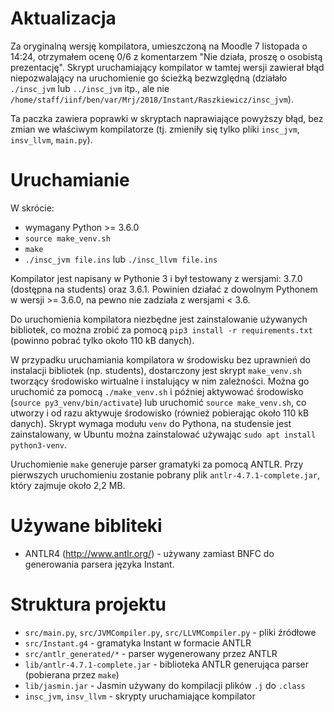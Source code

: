 # Aktualizacja

Za oryginalną wersję kompilatora, umieszczoną na Moodle 7 listopada o 14:24,
otrzymałem ocenę 0/6 z komentarzem "Nie działa, proszę o osobistą prezentację".
Skrypt uruchamiający kompilator w tamtej wersji zawierał błąd niepozwalający
na uruchomienie go ścieżką bezwzględną (działało `./insc_jvm` lub `../insc_jvm`
itp., ale nie `/home/staff/iinf/ben/var/Mrj/2018/Instant/Raszkiewicz/insc_jvm`).

Ta paczka zawiera poprawki w skryptach naprawiające powyższy błąd, bez zmian
we właściwym kompilatorze (tj. zmieniły się tylko pliki `insc_jvm`, `insv_llvm`,
`main.py`).

# Uruchamianie

W skrócie:
* wymagany Python >= 3.6.0
* `source make_venv.sh`
* `make`
* `./insc_jvm file.ins` lub `./insc_llvm file.ins`

Kompilator jest napisany w Pythonie 3 i był testowany z wersjami:
3.7.0 (dostępna na students) oraz 3.6.1. Powinien działać z dowolnym
Pythonem w wersji >= 3.6.0, na pewno nie zadziała z wersjami < 3.6.

Do uruchomienia kompilatora niezbędne jest zainstalowanie używanych bibliotek,
co można zrobić za pomocą `pip3 install -r requirements.txt`
(powinno pobrać tylko około 110 kB danych).

W przypadku uruchamiania kompilatora w środowisku bez uprawnień do instalacji
bibliotek (np. students), dostarczony jest skrypt `make_venv.sh` tworzący
środowisko wirtualne i instalujący w nim zależności. Można go uruchomić
za pomocą `./make_venv.sh` i później aktywować środowisko
(`source py3_venv/bin/activate`) lub uruchomić `source make_venv.sh`,
co utworzy i od razu aktywuje środowisko
(również pobierając około 110 kB danych).
Skrypt wymaga modułu `venv` do Pythona, na studensie jest zainstalowany,
w Ubuntu można zainstalować używając `sudo apt install python3-venv`.

Uruchomienie `make` generuje parser gramatyki za pomocą ANTLR.
Przy pierwszych uruchomieniu zostanie pobrany plik `antlr-4.7.1-complete.jar`,
który zajmuje około 2,2 MB.


# Używane bibliteki

* ANTLR4 (http://www.antlr.org/) - używany zamiast BNFC do generowania
  parsera języka Instant.


# Struktura projektu

* `src/main.py`, `src/JVMCompiler.py`, `src/LLVMCompiler.py` - pliki źródłowe
* `src/Instant.g4` - gramatyka Instant w formacie ANTLR
* `src/antlr_generated/*` - parser wygenerowany przez ANTLR
* `lib/antlr-4.7.1-complete.jar` - biblioteka ANTLR generująca parser
  (pobierana przez `make`)
* `lib/jasmin.jar` - Jasmin używany do kompilacji plików `.j` do `.class`
* `insc_jvm`, `insv_llvm` - skrypty uruchamiające kompilator
